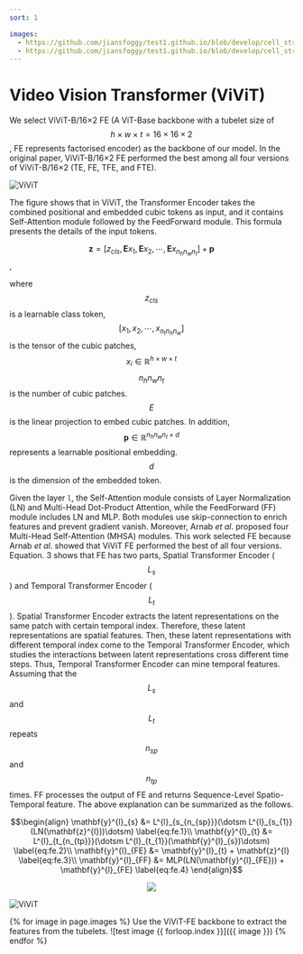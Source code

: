 ```yaml
---
sort: 1

images:
  - https://github.com/jiansfoggy/test1.github.io/blob/develop/cell_strct/ViViT-TE.png
  - https://github.com/jiansfoggy/test1.github.io/blob/develop/cell_strct/ViViT-FE.png
---
```


# Video Vision Transformer (ViViT)

We select ViViT-B/16×2 FE (A ViT-Base backbone with a tubelet size of $$h\times w\times t = 16\times16\times2$$, 
FE represents factorised encoder) as the backbone of our model. In the original paper, ViViT-B/16×2 FE performed the best
among all four versions of ViViT-B/16×2 (TE, FE, TFE, and FTE).

![ViViT](./ViViT_FE.png 'Backbone')

The figure shows that in ViViT, the Transformer Encoder takes the combined positional and embedded cubic tokens as input, 
and it contains Self-Attention module followed by the FeedForward module. This formula presents the details of the input tokens.

$$ \mathbf{z}=[z_{cls},\mathbf{E}x_{1},\mathbf{E}x_{2},\dotsm,\mathbf{E}x_{n_{h}n_{w}n_{t}}]+\mathbf{p}$$,

where $$z_{cls}$$ is a learnable class token, $$[x_{1},x_{2},\dotsm,x_{n_{t}n_{h}n_{w}}]$$ is the tensor of the cubic patches, 
$$x_{i}\in \mathbb{R}^{h\times w\times t}$$ $$n_{h}n_{w}n_{t}$$ is the number of cubic patches. 
$$E$$ is the linear projection to embed cubic patches. 
In addition, $$\mathbf{p}\in \mathbb{R}^{n_{h}n_{w}n_{t}\times d}$$ represents a learnable positional embedding. 
$$d$$ is the dimension of the embedded token.

Given the layer `l`, the Self-Attention module consists of Layer Normalization (LN) and Multi-Head Dot-Product Attention, 
while the FeedForward (FF) module includes LN and MLP. 
Both modules use skip-connection to enrich features and prevent gradient vanish. 
Moreover, Arnab _et al_. proposed four Multi-Head Self-Attention (MHSA) modules. 
This work selected FE because Arnab _et al_. showed that ViViT FE performed the best of all four versions. 
Equation. 3 shows that FE has two parts, Spatial Transformer Encoder ($$L_{s}$$) and Temporal Transformer Encoder ($$L_{t}$$). 
Spatial Transformer Encoder extracts the latent representations on the same patch with certain temporal index. 
Therefore, these latent representations are spatial features. 
Then, these latent representations with different temporal index come to the Temporal Transformer Encoder, which studies 
the interactions between latent representations cross different time steps. 
Thus, Temporal Transformer Encoder can mine temporal features. 
Assuming that the $$L_{s}$$ and $$L_{t}$$ repeats $$n_{sp}$$ and $$n_{tp}$$ times. 
FF processes the output of FE and returns Sequence-Level Spatio-Temporal feature. 
The above explanation can be summarized as the follows.

$$\begin{align}
\mathbf{y}^{l}_{s} &= L^{l}_{s_{n_{sp}}}(\dotsm L^{l}_{s_{1}}(LN(\mathbf{z}^{l}))\dotsm) \label{eq:fe.1}\\
\mathbf{y}^{l}_{t} &= L^{l}_{t_{n_{tp}}}(\dotsm L^{l}_{t_{1}}(\mathbf{y}^{l}_{s})\dotsm) \label{eq:fe.2}\\
\mathbf{y}^{l}_{FE} &= \mathbf{y}^{l}_{t} + \mathbf{z}^{l} \label{eq:fe.3}\\
\mathbf{y}^{l}_{FF} &= MLP(LN(\mathbf{y}^{l}_{FE})) + \mathbf{y}^{l}_{FE} \label{eq:fe.4}
\end{align}$$



<p align="center" width="100%">
    <img src="https://drive.google.com/file/d/1-Rq4p5DiyAx_UM9xvdOITj0OuqEP-9Ui/view?usp=sharing">
</p>

![ViViT](./ViViT_FE.png 'Backbone')


{% for image in page.images %}
Use the ViViT-FE backbone to extract the features from the tubelets.
![test image {{ forloop.index }}]({{ image }})
{% endfor %}
